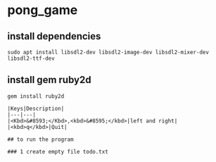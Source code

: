 # pong_game

## install dependencies

```
sudo apt install libsdl2-dev libsdl2-image-dev libsdl2-mixer-dev libsdl2-ttf-dev
```

## install gem ruby2d

```
gem install ruby2d
```


```
|Keys|Description|
|---|---|
|<Kbd>&#8593;</Kbd>,<kbd>&#8595;</kbd>|left and right|
|<kbd>q</kbd>|Quit|

## to run the program 

### 1 create empty file todo.txt
